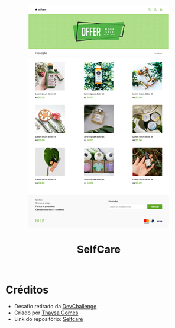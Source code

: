 <br />
<p align="center">
 
   <img src="design/desktop.png" width="380" height="600">
   <h1 align="center">SelfCare</h1>

  <br />
</p>

# Créditos

- Desafio retirado da [DevChallenge](https://devchallenge.com.br/)
- Criado por [Thaysa Gomes](https://github.com/thaysagomes)
- Link do repositório: [Selfcare](https://github.com/thaysagomes/selfcare)
